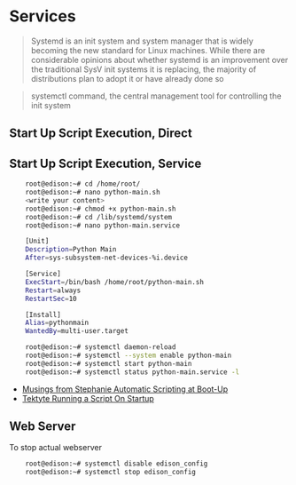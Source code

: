 Services
==

> Systemd is an init system and system manager that is widely becoming the new standard for Linux machines. While there are considerable opinions about whether systemd is an improvement over the traditional SysV init systems it is replacing, the majority of distributions plan to adopt it or have already done so

> systemctl command, the central management tool for controlling the init system

## Start Up Script Execution, Direct



## Start Up Script Execution, Service

```sh
    root@edison:~# cd /home/root/
    root@edison:~# nano python-main.sh
    <write your content>
    root@edison:~# chmod +x python-main.sh
    root@edison:~# cd /lib/systemd/system
    root@edison:~# nano python-main.service
```

```sh
    [Unit]
    Description=Python Main
    After=sys-subsystem-net-devices-%i.device

    [Service]
    ExecStart=/bin/bash /home/root/python-main.sh
    Restart=always
    RestartSec=10 

    [Install]
    Alias=pythonmain
    WantedBy=multi-user.target
```

```sh
    root@edison:~# systemctl daemon-reload
    root@edison:~# systemctl --system enable python-main
    root@edison:~# systemctl start python-main
    root@edison:~# systemctl status python-main.service -l
```

- [Musings from Stephanie Automatic Scripting at Boot-Up](http://stephaniemoyerman.com/?p=41)
- [Tektyte Running a Script On Startup](http://www.tektyte.com/docs/docpages/edison-reference/runonstartup.html)

## Web Server

To stop actual webserver

```sh
    root@edison:~# systemctl disable edison_config
    root@edison:~# systemctl stop edison_config 
```
